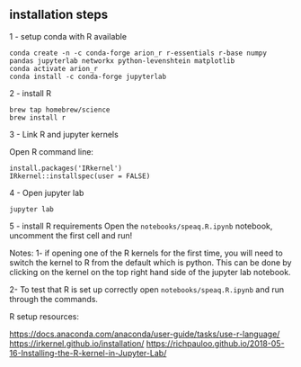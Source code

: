 ## installation steps
1 - setup conda with R available
```
conda create -n -c conda-forge arion_r r-essentials r-base numpy pandas jupyterlab networkx python-levenshtein matplotlib
conda activate arion_r
conda install -c conda-forge jupyterlab
```

2 - install R
```
brew tap homebrew/science
brew install r
```

3 - Link R and jupyter kernels 

Open R command line:
```
install.packages('IRkernel')
IRkernel::installspec(user = FALSE)
```

4 - Open jupyter lab
```
jupyter lab
```

5 - install R requirements
Open the `notebooks/speaq.R.ipynb` notebook, uncomment the first cell and run!


Notes:
1- if opening one of the R kernels for the first time, you will need to switch the kernel to R from the default which 
is python. This can be done by clicking on the kernel on the top right hand side of the jupyter lab notebook.

2- To test that R is set up correctly open `notebooks/speaq.R.ipynb` and run through the commands.

R setup resources:

https://docs.anaconda.com/anaconda/user-guide/tasks/use-r-language/
https://irkernel.github.io/installation/
https://richpauloo.github.io/2018-05-16-Installing-the-R-kernel-in-Jupyter-Lab/
